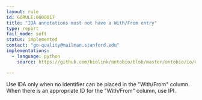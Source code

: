 ```yaml
---
layout: rule
id: GORULE:0000017
title: "IDA annotations must not have a With/From entry"
type: report
fail_mode: soft
status: implemented
contact: "go-quality@mailman.stanford.edu"
implementations:
  - language: python
    source: https://github.com/biolink/ontobio/blob/master/ontobio/io/qc.py

---
```

Use IDA only when no identifier can be placed in the "With/From" column.
When there is an appropriate ID for the "With/From" column, use IPI.
